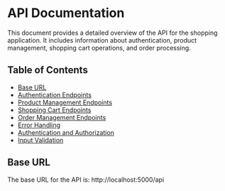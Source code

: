 # API Documentation

This document provides a detailed overview of the API for the shopping application. It includes information about authentication, product management, shopping cart operations, and order processing.

## Table of Contents

- [Base URL](#base-url)
- [Authentication Endpoints](#authentication-endpoints)
- [Product Management Endpoints](#product-management-endpoints)
- [Shopping Cart Endpoints](#shopping-cart-endpoints)
- [Order Management Endpoints](#order-management-endpoints)
- [Error Handling](#error-handling)
- [Authentication and Authorization](#authentication-and-authorization)
- [Input Validation](#input-validation)

## Base URL

The base URL for the API is:
http://localhost:5000/api
